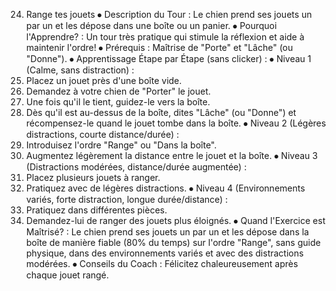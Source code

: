 24. Range tes jouets
⦁ Description du Tour : Le chien prend ses jouets un par un et les dépose dans une boîte ou un panier.
⦁ Pourquoi l'Apprendre? : Un tour très pratique qui stimule la réflexion et aide à maintenir l'ordre!
⦁ Prérequis : Maîtrise de "Porte" et "Lâche" (ou "Donne").
⦁ Apprentissage Étape par Étape (sans clicker) :
⦁ Niveau 1 (Calme, sans distraction) :
1. Placez un jouet près d'une boîte vide.
2. Demandez à votre chien de "Porter" le jouet.
3. Une fois qu'il le tient, guidez-le vers la boîte.
4. Dès qu'il est au-dessus de la boîte, dites "Lâche" (ou "Donne") et récompensez-le quand le jouet tombe dans la boîte.
⦁ Niveau 2 (Légères distractions, courte distance/durée) :
1. Introduisez l'ordre "Range" ou "Dans la boîte".
2. Augmentez légèrement la distance entre le jouet et la boîte.
⦁ Niveau 3 (Distractions modérées, distance/durée augmentée) :
1. Placez plusieurs jouets à ranger.
2. Pratiquez avec de légères distractions.
⦁ Niveau 4 (Environnements variés, forte distraction, longue durée/distance) :
1. Pratiquez dans différentes pièces.
2. Demandez-lui de ranger des jouets plus éloignés.
⦁ Quand l'Exercice est Maîtrisé? : Le chien prend ses jouets un par un et les dépose dans la boîte de manière fiable (80% du temps) sur l'ordre "Range", sans guide physique, dans des environnements variés et avec des distractions modérées.
⦁ Conseils du Coach : Félicitez chaleureusement après chaque jouet rangé. 